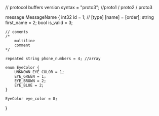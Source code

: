 // protocol buffers version 
syntax = "proto3"; //proto1 / proto2 / proto3


message MessageName {
    int32 id = 1;   // [type] [name] = [order];
    string first_name = 2;
    bool is_valid = 3;

    // coments
    /*
        multiline
        comment
    */

    repeated string phone_numbers = 4; //array

    enum EyeColor {
        UNKNOWN_EYE_COLOR = 1;
        EYE_GREEN = 1;
        EYE_BROWN = 2;
        EYE_BLUE = 2;
    }

    EyeColor eye_color = 8;
}

